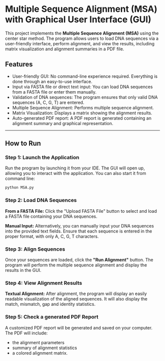 # Multiple Sequence Alignment (MSA) with Graphical User Interface (GUI)

This project implements the **Multiple Sequence Alignment (MSA)** using the center star method. The program allows users to load DNA sequences via a user-friendly interface, perform alignment, and view the results, including matrix visualization and alignment summaries in a PDF file.

## Features

- User-friendly GUI: No command-line experience required. Everything is done through an easy-to-use interface.
- Input via FASTA file or direct text input: You can load DNA sequences from a FASTA file or enter them manually.
- Validation of DNA sequences: The program ensures that only valid DNA sequences (A, C, G, T) are entered.
- Multiple Sequence Alignment: Performs multiple sequence alignment.
- Matrix Visualization: Displays a matrix showing the alignment results.
- Auto-generated PDF report: A PDF report is generated containing an alignment summary and graphical representation.
---

## How to Run

### Step 1: Launch the Application
Run the program by launching it from your IDE. The GUI will open up, allowing you to interact with the application.
You can also start it from command line:

```bash
python MSA.py
```
### Step 2: Load DNA Sequences

**From a FASTA File:** Click the "Upload FASTA File" button to select and load a FASTA file containing your DNA sequences.

**Manual Input:** Alternatively, you can manually input your DNA sequences into the provided text fields. Ensure that each sequence is entered in the proper format, with only A, C, G, T characters.

### Step 3: Align Sequences

Once your sequences are loaded, click the **"Run Alignment"** button. The program will perform the multiple sequence alignment and display the results in the GUI.

### Step 4: View Alignment Results

**Textual Alignment:** After alignment, the program will display an easily readable visualization of the aligned sequences. It will also display the match, mismatch, gap and identity statistics.

### Step 5: Check a generated PDF Report

A customized PDF report will be generated and saved on your computer. 
The PDF will include:
  - the alignment parameters
  - summary of alignment statistics 
  - a colored alignment matrix.
